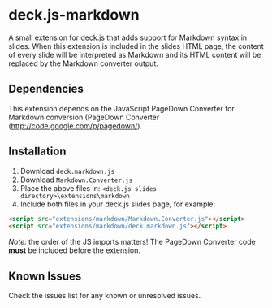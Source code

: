 # deck.js-markdown

A small extension for [deck.js](https://github.com/imakewebthings/deck.js) that adds support for Markdown syntax in slides. When this extension is included
in the slides HTML page, the content of every slide will be interpreted as Markdown and its HTML content will be replaced by the Markdown converter output.

## Dependencies

This extension depends on the JavaScript PageDown Converter for Markdown conversion (PageDown Converter (http://code.google.com/p/pagedown/).

## Installation

  1. Download `deck.markdown.js`
  2. Download `Markdown.Converter.js`
  3. Place the above files in: `<deck.js slides directory>\extensions\markdown`
  4. Include both files in your deck.js slides page, for example:
  
```html
<script src="extensions/markdown/Markdown.Converter.js"></script>
<script src="extensions/markdown/deck.markdown.js"></script>
```
	
*Note:* the order of the JS imports matters! The PageDown Converter code **must** be included before the extension.

## Known Issues

Check the issues list for any known or unresolved issues.